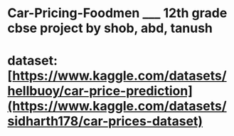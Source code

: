 # Car-Pricing-Foodmen ___ 12th grade cbse project by shob, abd, tanush
# dataset: [https://www.kaggle.com/datasets/hellbuoy/car-price-prediction](https://www.kaggle.com/datasets/sidharth178/car-prices-dataset)
